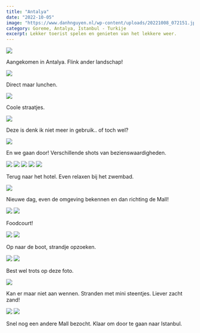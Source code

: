 ```yaml
---
title: "Antalya"
date: "2022-10-05"
image: "https://www.danhnguyen.nl/wp-content/uploads/20221008_072151.jpg"
category: Goreme, Antalya, Istanbul - Turkije
excerpt: Lekker toerist spelen en genieten van het lekkere weer.
---
```


![](https://www.danhnguyen.nl/wp-content/uploads/20221005_132501.jpg)

Aangekomen in Antalya. Flink ander landschap!

![](https://www.danhnguyen.nl/wp-content/uploads/20221005_134149.jpg)

Direct maar lunchen.

![](https://www.danhnguyen.nl/wp-content/uploads/20221005_181540.jpg)

Coole straatjes.

![](https://www.danhnguyen.nl/wp-content/uploads/20221006_082409.jpg)

Deze is denk ik niet meer in gebruik.. of toch wel?

![](https://www.danhnguyen.nl/wp-content/uploads/20221006_101700.jpg)

En we gaan door! Verschillende shots van bezienswaardigheden.

![](https://www.danhnguyen.nl/wp-content/uploads/20221006_122100.jpg)
![](https://www.danhnguyen.nl/wp-content/uploads/20221006_140903.jpg)
![](https://www.danhnguyen.nl/wp-content/uploads/20221006_135907.jpg)
![](https://www.danhnguyen.nl/wp-content/uploads/20221006_135431.jpg)
![](https://www.danhnguyen.nl/wp-content/uploads/20221006_184805.jpg)

Terug naar het hotel. Even relaxen bij het zwembad.

![](https://www.danhnguyen.nl/wp-content/uploads/20221007_102319.jpg)

Nieuwe dag, even de omgeving bekennen en dan richting de Mall!

![](https://www.danhnguyen.nl/wp-content/uploads/20221007_122025.jpg)
![](https://www.danhnguyen.nl/wp-content/uploads/20221007_132523.jpg)

Foodcourt!

![](https://www.danhnguyen.nl/wp-content/uploads/20221007_153350.jpg)
![](https://www.danhnguyen.nl/wp-content/uploads/20221008_072151.jpg)

Op naar de boot, strandje opzoeken.

![](https://www.danhnguyen.nl/wp-content/uploads/20221008_102252.jpg)
![](https://www.danhnguyen.nl/wp-content/uploads/20221008_104355.jpg)

Best wel trots op deze foto.

![](https://www.danhnguyen.nl/wp-content/uploads/20221008_125008.jpg)

Kan er maar niet aan wennen. Stranden met mini steentjes. Liever zacht zand!

![](https://www.danhnguyen.nl/wp-content/uploads/20221009_100659.jpg)
![](https://www.danhnguyen.nl/wp-content/uploads/20221009_113542.jpg)

Snel nog een andere Mall bezocht. Klaar om door te gaan naar Istanbul.



